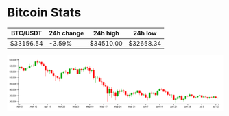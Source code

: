 # Bitcoin Stats

BTC/USDT|24h change|24h high|24h low|
|---|---|---|---|
|$33156.54|-3.59%|$34510.00|$32658.34|

<img src="./chart.svg">

